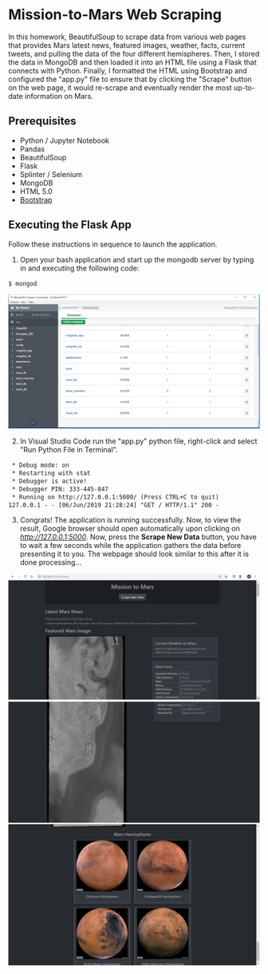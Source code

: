 # Mission-to-Mars Web Scraping

In this homework, BeautifulSoup to scrape data from various web pages that provides Mars latest news, featured images, weather, facts, current tweets, and pulling the data of the four different hemispheres. Then, I stored the data in MongoDB and then loaded it into an HTML file using a Flask that connects with Python. Finally, I formatted the HTML using Bootstrap and configured the "app.py" file to ensure that by clicking the "Scrape" button on the web page, it would re-scrape and eventually render the most up-to-date information on Mars.

## Prerequisites

* Python / Jupyter Notebook
* Pandas
* BeautifulSoup
* Flask
* Splinter / Selenium
* MongoDB
* HTML 5.0
* [Bootstrap](https://getbootstrap.com/)

## Executing the Flask App

Follow these instructions in sequence to launch the application.

1. Open your bash application and start up the mongodb server by typing in and executing the following code:
```bash
$ mongod
```
![final_app_part4.png](Images/mars_db.PNG)

2. In Visual Studio Code run the "app.py" python file, right-click and select "Run Python File in Terminal".

```
 * Debug mode: on
 * Restarting with stat
 * Debugger is active!
 * Debugger PIN: 333-445-847
 * Running on http://127.0.0.1:5000/ (Press CTRL+C to quit)
127.0.0.1 - - [06/Jun/2019 21:28:24] "GET / HTTP/1.1" 200 -
```

3. Congrats! The application is running successfully. Now, to view the result, Google browser should open automatically upon clicking on _http://127.0.0.1:5000_. Now, press the __Scrape New Data__ button, you have to wait a few seconds while the application gathers the data before presenting it to you. The webpage should look similar to this after it is done processing...

![final_app_part1.png](Images/Img_1.PNG)
![final_app_part2.png](Images/Img_2.PNG)
![final_app_part3.png](Images/Img_3.PNG)

